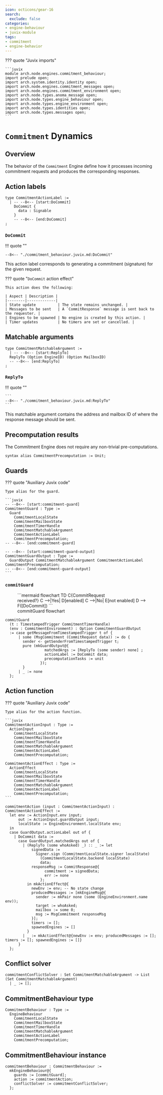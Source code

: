 ```yaml
---
icon: octicons/gear-16
search:
  exclude: false
categories:
- engine-behaviour
- juvix-module
tags:
- commitment
- engine-behavior
---
```


??? quote "Juvix imports"

    ```juvix
    module arch.node.engines.commitment_behaviour;
    import prelude open;
    import arch.system.identity.identity open;
    import arch.node.engines.commitment_messages open;
    import arch.node.engines.commitment_environment open;
    import arch.node.types.anoma_message open;
    import arch.node.types.engine_behaviour open;
    import arch.node.types.engine_environment open;
    import arch.node.types.identities open;
    import arch.node.types.messages open;
    ```

# `Commitment` Dynamics

## Overview

The behavior of the `Commitment` Engine define how it processes incoming commitment requests and produces the corresponding responses.

## Action labels

<!-- --8<-- [start:commitment-action-label] -->
```juvix
type CommitmentActionLabel :=
  | -- --8<-- [start:DoCommit]
    DoCommit {
      data : Signable
    }
    -- --8<-- [end:DoCommit]
;
```
<!-- --8<-- [end:commitment-action-label] -->

### `DoCommit`

!!! quote ""

    --8<-- "./commitment_behaviour.juvix.md:DoCommit"

This action label corresponds to generating a commitment (signature) for the given request.

??? quote "`DoCommit` action effect"

    This action does the following:

    | Aspect | Description |
    |--------|-------------|
    | State update          | The state remains unchanged. |
    | Messages to be sent   | A `CommitResponse` message is sent back to the requester. |
    | Engines to be spawned | No engine is created by this action. |
    | Timer updates         | No timers are set or cancelled. |

## Matchable arguments

<!-- --8<-- [start:commitment-matchable-argument] -->

```juvix
type CommitmentMatchableArgument :=
  | -- --8<-- [start:ReplyTo]
  ReplyTo (Option EngineID) (Option MailboxID)
  -- --8<-- [end:ReplyTo]
;
```
<!-- --8<-- [end:commitment-matchable-argument] -->

### `ReplyTo`

!!! quote ""

    ```
    --8<-- "./commitment_behaviour.juvix.md:ReplyTo"
    ```

This matchable argument contains the address and mailbox ID of where the response message should be sent.

## Precomputation results

The Commitment Engine does not require any non-trivial pre-computations.

<!-- --8<-- [start:commitment-precomputation-entry] -->
```juvix
syntax alias CommitmentPrecomputation := Unit;
```
<!-- --8<-- [end:commitment-precomputation-entry] -->

## Guards

??? quote "Auxiliary Juvix code"

    Type alias for the guard.

    ```juvix
    -- --8<-- [start:commitment-guard]
    CommitmentGuard : Type :=
      Guard
        CommitmentLocalState
        CommitmentMailboxState
        CommitmentTimerHandle
        CommitmentMatchableArgument
        CommitmentActionLabel
        CommitmentPrecomputation;
    -- --8<-- [end:commitment-guard]

    -- --8<-- [start:commitment-guard-output]
    CommitmentGuardOutput : Type :=
      GuardOutput CommitmentMatchableArgument CommitmentActionLabel CommitmentPrecomputation;
    -- --8<-- [end:commitment-guard-output]
    ```

### `commitGuard`

<figure markdown>
```mermaid
flowchart TD
    C{CommitRequest<br>received?}
    C -->|Yes| D[enabled]
    C -->|No| E[not enabled]
    D --> F([DoCommit])
```
<figcaption>commitGuard flowchart</figcaption>
</figure>

<!-- --8<-- [start:commit-guard] -->
```juvix
commitGuard
  (t : TimestampedTrigger CommitmentTimerHandle)
  (env : CommitmentEnvironment) : Option CommitmentGuardOutput
  := case getMessageFromTimestampedTrigger t of {
      | some (MsgCommitment (CommitRequest data)) := do {
        sender <- getSenderFromTimestampedTrigger t;
        pure (mkGuardOutput@{
                  matchedArgs := [ReplyTo (some sender) none] ;
                  actionLabel := DoCommit data;
                  precomputationTasks := unit
                });
        }
      | _ := none
  };
```
<!-- --8<-- [end:commit-guard] -->

## Action function

??? quote "Auxiliary Juvix code"

    Type alias for the action function.

    ```juvix
    CommitmentActionInput : Type :=
      ActionInput
        CommitmentLocalState
        CommitmentMailboxState
        CommitmentTimerHandle
        CommitmentMatchableArgument
        CommitmentActionLabel
        CommitmentPrecomputation;

    CommitmentActionEffect : Type :=
      ActionEffect
        CommitmentLocalState
        CommitmentMailboxState
        CommitmentTimerHandle
        CommitmentMatchableArgument
        CommitmentActionLabel
        CommitmentPrecomputation;
    ```

<!-- --8<-- [start:action-function] -->
```juvix
commitmentAction (input : CommitmentActionInput) : CommitmentActionEffect :=
  let env := ActionInput.env input;
      out := ActionInput.guardOutput input;
      localState := EngineEnvironment.localState env;
  in
  case GuardOutput.actionLabel out of {
    | DoCommit data :=
      case GuardOutput.matchedArgs out of {
        | (ReplyTo (some whoAsked) _) :: _ := let
            signedData :=
              Signer.sign (CommitmentLocalState.signer localState)
                (CommitmentLocalState.backend localState)
                data;
            responseMsg := CommitResponse@{
                  commitment := signedData;
                  err := none
                };
          in mkActionEffect@{
            newEnv := env; -- No state change
            producedMessages := [mkEngineMsg@{
              sender := mkPair none (some (EngineEnvironment.name env));
              target := whoAsked;
              mailbox := some 0;
              msg := MsgCommitment responseMsg
            }];
            timers := [];
            spawnedEngines := []
          }
        | _ := mkActionEffect@{newEnv := env; producedMessages := []; timers := []; spawnedEngines := []}
      }
  };
```
<!-- --8<-- [end:action-function] -->

## Conflict solver

```juvix
commitmentConflictSolver : Set CommitmentMatchableArgument -> List (Set CommitmentMatchableArgument)
  | _ := [];
```

## CommitmentBehaviour type

<!-- --8<-- [start:CommitmentBehaviour] -->
```juvix
CommitmentBehaviour : Type :=
  EngineBehaviour
    CommitmentLocalState
    CommitmentMailboxState
    CommitmentTimerHandle
    CommitmentMatchableArgument
    CommitmentActionLabel
    CommitmentPrecomputation;
```
<!-- --8<-- [end:CommitmentBehaviour] -->

## CommitmentBehaviour instance

<!-- --8<-- [start:CommitmentBehaviour-instance] -->
```juvix
commitmentBehaviour : CommitmentBehaviour :=
  mkEngineBehaviour@{
    guards := [commitGuard];
    action := commitmentAction;
    conflictSolver := commitmentConflictSolver;
  };
```
<!-- --8<-- [end:CommitmentBehaviour-instance] -->
